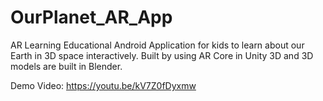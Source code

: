 # OurPlanet_AR_App
 
AR Learning Educational Android Application for kids to learn about our Earth in 3D space interactively.
Built by using AR Core in Unity 3D and 3D models are built in Blender.

Demo Video: https://youtu.be/kV7Z0fDyxmw

